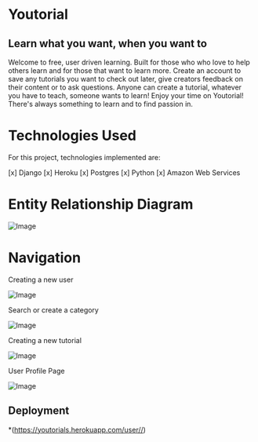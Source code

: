 # Youtorial
## Learn what you want, when you want to


Welcome to free, user driven learning. Built for those who who love to help others 
learn and for those that want to learn more. 
Create an account to save any tutorials you want to check out later, give creators 
feedback on their content or to ask questions. Anyone can create a tutorial, 
whatever you have to teach, someone wants to learn! Enjoy your time on Youtorial! 
There's always something to learn and to find passion in.

   
# Technologies Used
For this project, technologies implemented are:

[x] Django
[x] Heroku
[x] Postgres 
[x] Python
[x] Amazon Web Services


#  Entity Relationship Diagram
![Image](https://imgur.com/Plepl1H)


# Navigation
Creating a new user

![Image](https://imgur.com/hSPJols)


Search or create a category

![Image](https://imgur.com/DNBjJ0Y)

Creating a new tutorial
 
![Image](https://imgur.com/2BUULKw)

User Profile Page

![Image](https://imgur.com/JhWDmCf)


## Deployment
*(https://youtorials.herokuapp.com/user//)

                            
